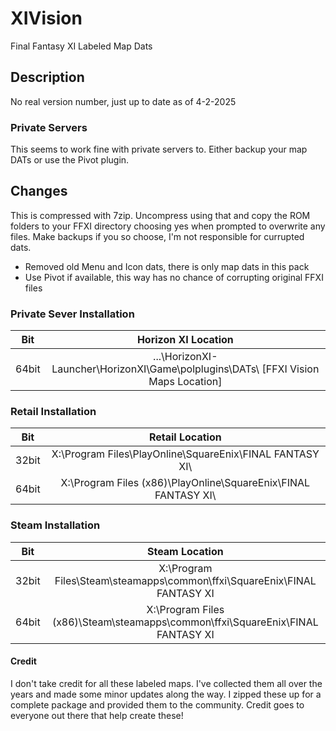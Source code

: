 # XIVision

Final Fantasy XI Labeled Map Dats

## Description

No real version number, just up to date as of 4-2-2025

### Private Servers
This seems to work fine with private servers to. Either backup your map DATs or use the Pivot plugin.

## Changes
This is compressed with 7zip. Uncompress using that and copy the ROM folders to your FFXI directory choosing yes when prompted to overwrite any files.
Make backups if you so choose, I'm not responsible for currupted dats.
- Removed old Menu and Icon dats, there is only map dats in this pack 
- Use Pivot if available, this way has no chance of corrupting original FFXI files

### Private Sever Installation
| Bit | Horizon XI Location |
| :---: | :--: |
| 64bit | ...\HorizonXI-Launcher\HorizonXI\Game\polplugins\DATs\ [FFXI Vision Maps Location] |

### Retail Installation
| Bit | Retail Location |
| :---: | :--: |
| 32bit | X:\Program Files\PlayOnline\SquareEnix\FINAL FANTASY XI\ |
| 64bit | X:\Program Files (x86)\PlayOnline\SquareEnix\FINAL FANTASY XI\ |

### Steam Installation
| Bit | Steam Location |
| :---: | :--: |
| 32bit | X:\Program Files\Steam\steamapps\common\ffxi\SquareEnix\FINAL FANTASY XI |
| 64bit | X:\Program Files (x86)\Steam\steamapps\common\ffxi\SquareEnix\FINAL FANTASY XI |

#### Credit
I don't take credit for all these labeled maps. 
I've collected them all over the years and made some minor updates along the way. 
I zipped these up for a complete package and provided them to the community.
Credit goes to everyone out there that help create these!